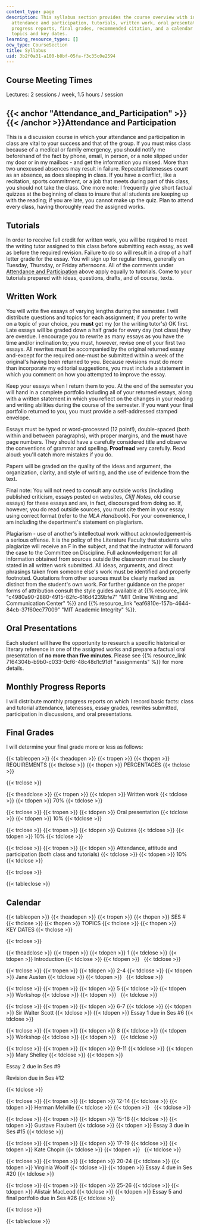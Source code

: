 ```yaml
---
content_type: page
description: This syllabus section provides the course overview with information on
  attendance and participation, tutorials, written work, oral presentations, monthly
  progress reports, final grades, recommended citation, and a calendar of lecture
  topics and key dates.
learning_resource_types: []
ocw_type: CourseSection
title: Syllabus
uid: 3b2f0a31-a100-b8bf-05fa-f3c35c0e2594
---
```


Course Meeting Times
--------------------

Lectures: 2 sessions / week, 1.5 hours / session

{{< anchor "Attendance_and_Participation" >}}{{< /anchor >}}Attendance and Participation
----------------------------------------------------------------------------------------

This is a discussion course in which your attendance and participation in class are vital to your success and that of the group. If you must miss class because of a medical or family emergency, you should notify me beforehand of the fact by phone, email, in person, or a note slipped under my door or in my mailbox - and get the information you missed. More than two unexcused absences may result in failure. Repeated latenesses count as an absence, as does sleeping in class. If you have a conflict, like a recitation, sports commitment, or a job that meets during part of this class, you should not take the class. One more note: I frequently give short factual quizzes at the beginning of class to insure that all students are keeping up with the reading; if you are late, you cannot make up the quiz. Plan to attend every class, having thoroughly read the assigned works.

Tutorials
---------

In order to receive full credit for written work, you will be required to meet the writing tutor assigned to this class before submitting each essay, as well as before the required revision. Failure to do so will result in a drop of a half letter grade for the essay. You will sign up for regular times, generally on Tuesday, Thursday, or Friday afternoons. All of the comments under [Attendance and Participation](#Attendance_and_Participation) above apply equally to tutorials. Come to your tutorials prepared with ideas, questions, drafts, and of course, texts.

Written Work
------------

You will write five essays of varying lengths during the semester. I will distribute questions and topics for each assignment; if you prefer to write on a topic of your choice, you **must** get my (or the writing tutor's) OK first. Late essays will be graded down a half grade for every day (not class) they are overdue. I encourage you to rewrite as many essays as you have the time and/or inclination to; you must, however, revise one of your first two essays. All rewrites must be accompanied by the original returned essay and-except for the required one-must be submitted within a week of the original's having been returned to you. Because revisions must do more than incorporate my editorial suggestions, you must include a statement in which you comment on how you attempted to improve the essay.

Keep your essays when I return them to you. At the end of the semester you will hand in a complete portfolio including all of your returned essays, along with a written statement in which you reflect on the changes in your reading and writing abilities during the course of the semester. If you want your final portfolio returned to you, you must provide a self-addressed stamped envelope.

Essays must be typed or word-processed (12 point!), double-spaced (both within and between paragraphs), with proper margins, and the **must** have page numbers. They should have a carefully considered title and observe the conventions of grammar and spelling. **Proofread** very carefully. Read aloud: you'll catch more mistakes if you do.

Papers will be graded on the quality of the ideas and argument, the organization, clarity, and style of writing, and the use of evidence from the text.

Final note: You will not need to consult any outside works (including published criticism, essays posted on websites, _Cliff Notes_, old course essays) for these essays and are, in fact, discouraged from doing so. If, however, you do read outside sources, you must cite them in your essay using correct format (refer to the _MLA Handbook_). For your convenience, I am including the department's statement on plagiarism.

Plagiarism - use of another's intellectual work without acknowledgement-is a serious offense. It is the policy of the Literature Faculty that students who plagiarize will receive an F in the subject, and that the instructor will forward the case to the Committee on Discipline. Full acknowledgement for all information obtained from sources outside the classroom must be clearly stated in all written work submitted. All ideas, arguments, and direct phrasings taken from someone else's work must be identified and properly footnoted. Quotations from other sources must be clearly marked as distinct from the student's own work. For further guidance on the proper forms of attribution consult the style guides available at {{% resource_link "c4980a90-2880-4915-82fc-616d4239bfe7" "MIT Online Writing and Communication Center" %}} and {{% resource_link "eaf6810e-157b-4644-84cb-37f60ec77009" "MIT Academic Integrity" %}}.

Oral Presentations
------------------

Each student will have the opportunity to research a specific historical or literary reference in one of the assigned works and prepare a factual oral presentation of **no more than five minutes**. Please see {{% resource_link 7164304b-b9b0-c033-0cf6-48c48d1c91df "assignments" %}} for more details.

Monthly Progress Reports
------------------------

I will distribute monthly progress reports on which I record basic facts: class and tutorial attendance, latenesses, essay grades, rewrites submitted, participation in discussions, and oral presentations.

Final Grades
------------

I will determine your final grade more or less as follows:

{{< tableopen >}}
{{< theadopen >}}
{{< tropen >}}
{{< thopen >}}
REQUIREMENTS
{{< thclose >}}
{{< thopen >}}
PERCENTAGES
{{< thclose >}}

{{< trclose >}}

{{< theadclose >}}
{{< tropen >}}
{{< tdopen >}}
Written work
{{< tdclose >}}
{{< tdopen >}}
70%
{{< tdclose >}}

{{< trclose >}}
{{< tropen >}}
{{< tdopen >}}
Oral presentation
{{< tdclose >}}
{{< tdopen >}}
10%
{{< tdclose >}}

{{< trclose >}}
{{< tropen >}}
{{< tdopen >}}
Quizzes
{{< tdclose >}}
{{< tdopen >}}
10%
{{< tdclose >}}

{{< trclose >}}
{{< tropen >}}
{{< tdopen >}}
Attendance, attitude and participation (both class and tutorials)
{{< tdclose >}}
{{< tdopen >}}
10%
{{< tdclose >}}

{{< trclose >}}

{{< tableclose >}}

Calendar
--------

{{< tableopen >}}
{{< theadopen >}}
{{< tropen >}}
{{< thopen >}}
SES #
{{< thclose >}}
{{< thopen >}}
TOPICS
{{< thclose >}}
{{< thopen >}}
KEY DATES
{{< thclose >}}

{{< trclose >}}

{{< theadclose >}}
{{< tropen >}}
{{< tdopen >}}
1
{{< tdclose >}}
{{< tdopen >}}
Introduction
{{< tdclose >}}
{{< tdopen >}}
 
{{< tdclose >}}

{{< trclose >}}
{{< tropen >}}
{{< tdopen >}}
2-4
{{< tdclose >}}
{{< tdopen >}}
Jane Austen
{{< tdclose >}}
{{< tdopen >}}
 
{{< tdclose >}}

{{< trclose >}}
{{< tropen >}}
{{< tdopen >}}
5
{{< tdclose >}}
{{< tdopen >}}
Workshop
{{< tdclose >}}
{{< tdopen >}}
 
{{< tdclose >}}

{{< trclose >}}
{{< tropen >}}
{{< tdopen >}}
6-7
{{< tdclose >}}
{{< tdopen >}}
Sir Walter Scott
{{< tdclose >}}
{{< tdopen >}}
Essay 1 due in Ses #6
{{< tdclose >}}

{{< trclose >}}
{{< tropen >}}
{{< tdopen >}}
8
{{< tdclose >}}
{{< tdopen >}}
Workshop
{{< tdclose >}}
{{< tdopen >}}
 
{{< tdclose >}}

{{< trclose >}}
{{< tropen >}}
{{< tdopen >}}
9-11
{{< tdclose >}}
{{< tdopen >}}
Mary Shelley
{{< tdclose >}}
{{< tdopen >}}


Essay 2 due in Ses #9

Revision due in Ses #12


{{< tdclose >}}

{{< trclose >}}
{{< tropen >}}
{{< tdopen >}}
12-14
{{< tdclose >}}
{{< tdopen >}}
Herman Melville
{{< tdclose >}}
{{< tdopen >}}
 
{{< tdclose >}}

{{< trclose >}}
{{< tropen >}}
{{< tdopen >}}
15-16
{{< tdclose >}}
{{< tdopen >}}
Gustave Flaubert
{{< tdclose >}}
{{< tdopen >}}
Essay 3 due in Ses #15
{{< tdclose >}}

{{< trclose >}}
{{< tropen >}}
{{< tdopen >}}
17-19
{{< tdclose >}}
{{< tdopen >}}
Kate Chopin
{{< tdclose >}}
{{< tdopen >}}
 
{{< tdclose >}}

{{< trclose >}}
{{< tropen >}}
{{< tdopen >}}
20-24
{{< tdclose >}}
{{< tdopen >}}
Virginia Woolf
{{< tdclose >}}
{{< tdopen >}}
Essay 4 due in Ses #20
{{< tdclose >}}

{{< trclose >}}
{{< tropen >}}
{{< tdopen >}}
25-26
{{< tdclose >}}
{{< tdopen >}}
Alistair MacLeod
{{< tdclose >}}
{{< tdopen >}}
Essay 5 and final portfolio due in Ses #26
{{< tdclose >}}

{{< trclose >}}

{{< tableclose >}}